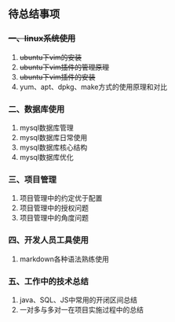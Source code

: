 ## 待总结事项
### ~~一、linux系统使用~~
1. ~~ubuntu下vim的安装~~
1. ~~ubuntu下vim插件的管理原理~~
1. ~~ubuntu下vim插件的安装~~
1. yum、apt、dpkg、make方式的使用原理和对比
### 二、数据库使用
1. mysql数据库管理
1. mysql数据库日常使用
1. mysql数据库核心结构
1. mysql数据库优化

### 三、项目管理
1. 项目管理中的约定优于配置
1. 项目管理中的授权问题
1. 项目管理中的角度问题

### 四、开发人员工具使用
1. markdown各种语法熟练使用

### 五、工作中的技术总结
1. java、SQL、JS中常用的开闭区间总结
1. 一对多与多对一在项目实施过程中的总结

